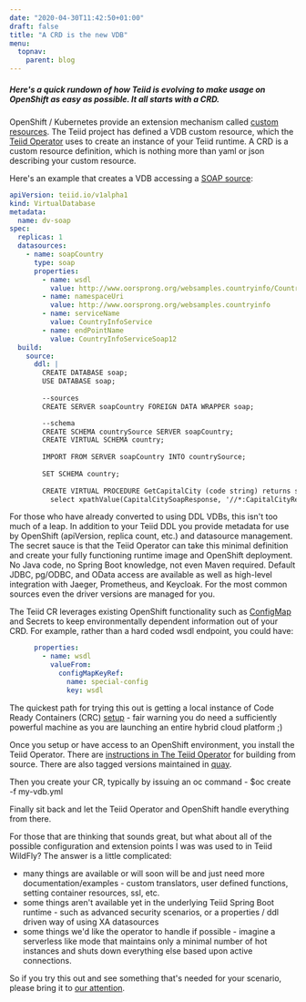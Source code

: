 ```yaml
---
date: "2020-04-30T11:42:50+01:00"
draft: false
title: "A CRD is the new VDB"
menu:
  topnav:
    parent: blog
---
```


##### Here's a quick rundown of how Teiid is evolving to make usage on OpenShift as easy as possible.  It all starts with a CRD.

<!--more-->

OpenShift / Kubernetes provide an extension mechanism called [custom resources](https://kubernetes.io/docs/concepts/extend-kubernetes/api-extension/custom-resources/).  The Teiid project has defined a VDB custom resource, which the [Teiid Operator](https://github.com/teiid/teiid-operator) uses to create an instance of your Teiid runtime.  A CRD is a custom resource definition, which is nothing more than yaml or json describing your custom resource.

Here's an example that creates a VDB accessing a [SOAP source](https://github.com/teiid/teiid-operator/blob/master/deploy/crs/vdb_soap_source.yaml):

```yml
apiVersion: teiid.io/v1alpha1
kind: VirtualDatabase
metadata:
  name: dv-soap
spec:
  replicas: 1
  datasources:
    - name: soapCountry
      type: soap
      properties:
        - name: wsdl
          value: http://www.oorsprong.org/websamples.countryinfo/CountryInfoService.wso?WSDL
        - name: namespaceUri
          value: http://www.oorsprong.org/websamples.countryinfo
        - name: serviceName
          value: CountryInfoService
        - name: endPointName
          value: CountryInfoServiceSoap12
  build:
    source:
      ddl: |
        CREATE DATABASE soap;
        USE DATABASE soap;
        
        --sources
        CREATE SERVER soapCountry FOREIGN DATA WRAPPER soap;

        --schema
        CREATE SCHEMA countrySource SERVER soapCountry;
        CREATE VIRTUAL SCHEMA country;
        
        IMPORT FROM SERVER soapCountry INTO countrySource;
        
        SET SCHEMA country;
        
        CREATE VIRTUAL PROCEDURE GetCapitalCity (code string) returns string as 
          select xpathValue(CapitalCitySoapResponse, '//*:CapitalCityResult') from (call countrySource.CapitalCity(xmlelement("CapitalCity", xmlnamespaces(default 'http://www.oorsprong.org/websamples.countryinfo'), xmlelement("sCountryISOCode",code)))) x;
```

For those who have already converted to using DDL VDBs, this isn't too much of a leap.  In addition to your Teiid DDL you provide metadata for use by OpenShift (apiVersion, replica count, etc.) and datasource management.  The secret sauce is that the Teiid Operator can take this minimal definition and create your fully functioning runtime image and OpenShift deployment.  No Java code, no Spring Boot knowledge, not even Maven required.  Default JDBC, pg/ODBC, and OData access are available as well as high-level integration with Jaeger, Prometheus, and Keycloak.  For the most common sources even the driver versions are managed for you.

The Teiid CR leverages existing OpenShift functionality such as [ConfigMap](https://kubernetes.io/docs/tasks/configure-pod-container/configure-pod-configmap/) and Secrets to keep environmentally dependent information out of your CRD.  For example, rather than a hard coded wsdl endpoint, you could have:

```yaml
      properties:
        - name: wsdl
          valueFrom:
            configMapKeyRef:
              name: special-config
              key: wsdl
```

The quickest path for trying this out is getting a local instance of Code Ready Containers (CRC) [setup](https://developers.redhat.com/blog/2019/09/05/red-hat-openshift-4-on-your-laptop-introducing-red-hat-codeready-containers/) - fair warning you do need a sufficiently powerful machine as you are launching an entire hybrid cloud platform ;) 

Once you setup or have access to an OpenShift environment, you install the Teiid Operator.  There are [instructions in The Teiid Operator](https://github.com/teiid/teiid-operator/blob/master/README.md) for building from source.  There are also tagged versions maintained in [quay](https://quay.io/repository/teiid/teiid-operator?tag=latest&tab=tags).

Then you create your CR, typically by issuing an oc command - $oc create -f my-vdb.yml

Finally sit back and let the Teiid Operator and OpenShift handle everything from there.

For those that are thinking that sounds great, but what about all of the possible configuration and extension points I was was used to in Teiid WildFly?  The answer is a little complicated:  
- many things are available or will soon will be and just need more documentation/examples - custom translators, user defined functions, setting container resources, ssl, etc.
- some things aren't available yet in the underlying Teiid Spring Boot runtime - such as advanced security scenarios, or a properties / ddl driven way of using XA datasources
- some things we'd like the operator to handle if possible - imagine a serverless like mode that maintains only a minimal number of hot instances and shuts down everything else based upon active connections.

So if you try this out and see something that's needed for your scenario, please bring it to [our attention](http://teiid.io/community/).
